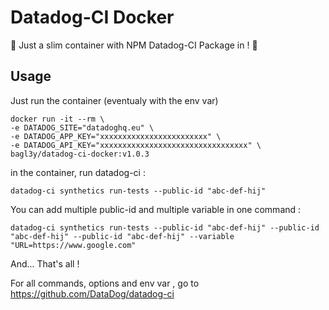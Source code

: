 # Datadog-CI Docker

👏 Just a slim container with NPM Datadog-CI Package in ! 👏

## Usage

Just run the container (eventualy with the env var)

```
docker run -it --rm \
-e DATADOG_SITE="datadoghq.eu" \ 
-e DATADOG_APP_KEY="xxxxxxxxxxxxxxxxxxxxxxxx" \
-e DATADOG_API_KEY="xxxxxxxxxxxxxxxxxxxxxxxxxxxxxxxxx" \
bagl3y/datadog-ci-docker:v1.0.3
```

in the container, run datadog-ci : 

```
datadog-ci synthetics run-tests --public-id "abc-def-hij"
```

You can add multiple public-id and multiple variable in one command : 

```
datadog-ci synthetics run-tests --public-id "abc-def-hij" --public-id "abc-def-hij" --public-id "abc-def-hij" --variable "URL=https://www.google.com"
```

And... That's all ! 

For all commands, options and env var , go to https://github.com/DataDog/datadog-ci